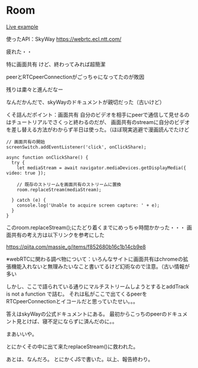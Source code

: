 # Room
[Live example](https://example.webrtc.ecl.ntt.com/room/index.html)

使ったAPI：SkyWay
https://webrtc.ecl.ntt.com/

疲れた・・

特に画面共有
けど、終わってみれば超簡潔

peerとRTCpeerConnectionがごっちゃになってたのが敗因

残りは粛々と進んだなー

なんだかんだで、skyWayのドキュメントが親切だった（古いけど）

くそ詰んだポイント：画面共有
自分のビデオを相手にpeerで通信して見せるのはチュートリアルでさくっと終わるのだが、
画面共有のstreamに自分のビデオを差し替える方法がわからず半日は使った。（ほぼ現実逃避で漫画読んでたけど

    // 画面共有の開始
    screenSwitch.addEventListener('click', onClickShare);

    async function onClickShare() {
      try {
        let mediaStream = await navigator.mediaDevices.getDisplayMedia({ video: true });

        // 既存のストリームを画面共有のストリームに置換
        room.replaceStream(mediaStream);

      } catch (e) {
        console.log('Unable to acquire screen capture: ' + e);
      }
    }

このroom.replaceStream();にたどり着くまでにめっちゃ時間かかった・・・
画面共有の考え方は以下リンクを参考にした

https://qiita.com/massie_g/items/f852680b16c1b14cb9e8

※webRTCに関わる調べ物について：いろんなサイトに画面共有はchromeの拡張機能入れないと無理みたいなこと書いてるけど幻術なので注意。（古い情報が多い

しかし、ここで語られている通りにマルチストリームしようとするとaddTrack is not a function で詰む。
それは私がここで出てくるpeerをRTCpeerConnectionとイコールだと思っていたせい。。。

答えはskyWayの公式ドキュメントにある。
最初からこっちのpeerのドキュメント見とけば、寝不足にならずに済んだのに。。

まあいいや。

とにかくその中に出て来たreplaceStream()に救われた。


あとは、なんだろ。
とにかくJSで書いた。以上、報告終わり。
